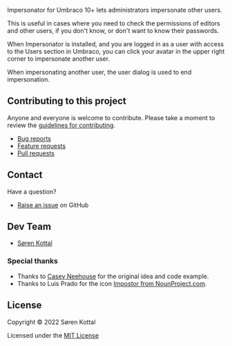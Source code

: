 Impersonator for Umbraco 10+ lets administrators impersonate other users.

This is useful in cases where you need to check the permissions of editors and other users, if you don't know, or don't want to know their passwords.

When Impersonator is installed, and you are logged in as a user with access to the Users section in Umbraco, you can click your avatar in the upper right corner to impersonate another user.

When impersonating another user, the user dialog is used to end impersonation.

## Contributing to this project

Anyone and everyone is welcome to contribute. Please take a moment to review the [guidelines for contributing](CONTRIBUTING.md).

- [Bug reports](CONTRIBUTING.md#bugs)
- [Feature requests](CONTRIBUTING.md#features)
- [Pull requests](CONTRIBUTING.md#pull-requests)

## Contact

Have a question?

- [Raise an issue](https://github.com/skttl/Our.Umbraco.Impersonator/issues) on GitHub

## Dev Team

- [Søren Kottal](https://github.com/skttl)

### Special thanks

- Thanks to [Casey Neehouse](https://github.com/neehouse) for the original idea and code example.
- Thanks to Luis Prado for the icon [Impostor from NounProject.com](https://thenounproject.com/icon/impostor-4583/).

## License

Copyright &copy; 2022 Søren Kottal

Licensed under the [MIT License](LICENSE.md)
